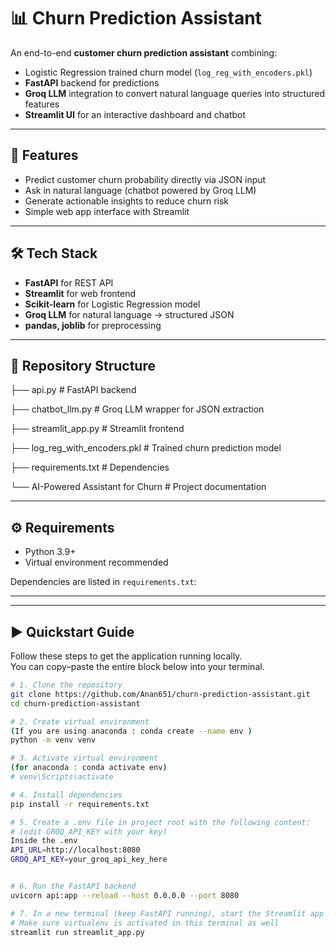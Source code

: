 # 📊 Churn Prediction Assistant

An end-to-end **customer churn prediction assistant** combining:

- Logistic Regression trained churn model (`log_reg_with_encoders.pkl`)
- **FastAPI** backend for predictions
- **Groq LLM** integration to convert natural language queries into structured features
- **Streamlit UI** for an interactive dashboard and chatbot

---

## 🚀 Features

- Predict customer churn probability directly via JSON input
- Ask in natural language (chatbot powered by Groq LLM)
- Generate actionable insights to reduce churn risk
- Simple web app interface with Streamlit

---

## 🛠️ Tech Stack

- **FastAPI** for REST API
- **Streamlit** for web frontend
- **Scikit-learn** for Logistic Regression model
- **Groq LLM** for natural language → structured JSON
- **pandas, joblib** for preprocessing

---

## 📂 Repository Structure
├── api.py # FastAPI backend

├── chatbot_llm.py # Groq LLM wrapper for JSON extraction

├── streamlit_app.py # Streamlit frontend

├── log_reg_with_encoders.pkl # Trained churn prediction model

├── requirements.txt # Dependencies

└── AI-Powered Assistant for Churn # Project documentation

---

## ⚙️ Requirements

- Python 3.9+
- Virtual environment recommended

Dependencies are listed in `requirements.txt`:

---


---
## ▶️ Quickstart Guide

Follow these steps to get the application running locally.  
You can copy–paste the entire block below into your terminal.

```bash
# 1. Clone the repository
git clone https://github.com/Anan651/churn-prediction-assistant.git
cd churn-prediction-assistant

# 2. Create virtual environment
(If you are using anaconda : conda create --name env )
python -m venv venv

# 3. Activate virtual environment
(for anaconda : conda activate env)
# venv\Scripts\activate

# 4. Install dependencies
pip install -r requirements.txt

# 5. Create a .env file in project root with the following content:
# (edit GROQ_API_KEY with your key)
Inside the .env
API_URL=http://localhost:8080
GROQ_API_KEY=your_groq_api_key_here


# 6. Run the FastAPI backend
uvicorn api:app --reload --host 0.0.0.0 --port 8080

# 7. In a new terminal (keep FastAPI running), start the Streamlit app
# Make sure virtualenv is activated in this terminal as well
streamlit run streamlit_app.py


